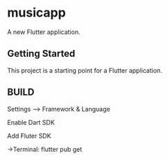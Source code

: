 # musicapp

A new Flutter application.

## Getting Started

This project is a starting point for a Flutter application.

## BUILD
Settings --> Framework & Language

Enable Dart SDK

Add Fluter SDK

->Terminal: flutter pub get


